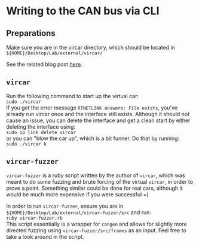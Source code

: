 # Writing to the CAN bus via CLI  
## Preparations  
Make sure you are in the vircar directory, which should be located in `${HOME}/Desktop/Lab/external/vircar/`  

See the related blog post [here](http://dn5.ljuska.org/cyber-attacks-on-vehicles-2.html).  

## `vircar`  
Run the following command to start up the virtual car:  
`sudo ./vircar`  
If you get the error message `RTNETLINK answers: File exists`, you've already run vircar once and the interface still exists.  Although it should not cause an issue, you can delete the interface and get a clean start by either deleting the interface using:  
`sudo ip link delete vircar`  
or you can "blow the car up", which is a bit funner.  Do that by running:  
`sudo ./vircar k`  

## `vircar-fuzzer`  
`vircar-fuzzer` is a ruby script written by the author of `vircar`, which was meant to do some fuzzing and brute forcing of the virtual `vircar`, in order to prove a point.  Something similar could be done for real cars, although it would be much more expensive if you were successful =)  
  
In order to run `vircar-fuzzer`, ensure you are in `${HOME}/Desktop/Lab/external/vircar-fuzzer/src` and run:  
`ruby vircar-fuzzer.rb`  
This script essentially is a wrapper for `cangen` and allows for slightly more directed fuzzing using `vircar-fuzzer/src/frames` as an input.  Feel free to take a look around in the script.  

